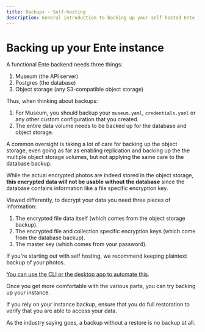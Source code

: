```yaml
---
title: Backups - Self-hosting
description: General introduction to backing up your self hosted Ente instance
---
```


# Backing up your Ente instance

A functional Ente backend needs three things:

1. Museum (the API server)
2. Postgres (the database)
3. Object storage (any S3-compatible object storage)

Thus, when thinking about backups:

1. For Museum, you should backup your `museum.yaml`, `credentials.yaml` or any
   other custom configuration that you created.
2. The entire data volume needs to be backed up for the database and object
   storage.

A common oversight is taking a lot of care for backing up the object storage,
even going as far as enabling replication and backing up the the multiple object
storage volumes, but not applying the same care to the database backup.

While the actual encrypted photos are indeed stored in the object storage,
**this encrypted data will not be usable without the database** since the
database contains information like a file specific encryption key.

Viewed differently, to decrypt your data you need three pieces of information:

1. The encrypted file data itself (which comes from the object storage backup).
2. The encrypted file and collection specific encryption keys (which come from
   the database backup).
3. The master key (which comes from your password).

If you're starting out with self hosting, we recommend keeping plaintext backup
of your photos.

[You can use the CLI or the desktop app to automate this](/photos/faq/export).

Once you get more comfortable with the various parts, you can try backing up
your instance.

If you rely on your instance backup, ensure that you do full restoration to
verify that you are able to access your data.

As the industry saying goes, a backup without a restore is no backup at all.
